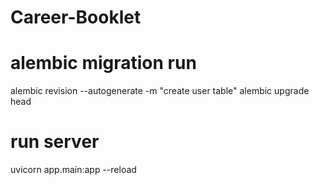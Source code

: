 # Career-Booklet
# alembic migration run
alembic revision --autogenerate -m "create user table"
alembic upgrade head


# run server
uvicorn app.main:app --reload


